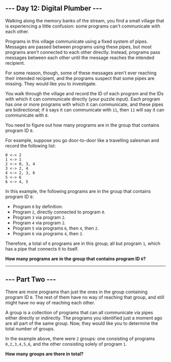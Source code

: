 ## --- Day 12: Digital Plumber ---

Walking along the memory banks of the stream, you find a small village that is experiencing a little confusion: some programs can't communicate with each other.

Programs in this village communicate using a fixed system of pipes. Messages are passed between programs using these pipes, but most programs aren't connected to each other directly. Instead, programs pass messages between each other until the message reaches the intended recipient.

For some reason, though, some of these messages aren't ever reaching their intended recipient, and the programs suspect that some pipes are missing. They would like you to investigate.

You walk through the village and record the ID of each program and the IDs with which it can communicate directly (your puzzle input). Each program has one or more programs with which it can communicate, and these pipes are bidirectional; if `8` says it can communicate with `11`, then `11` will say it can communicate with `8`.

You need to figure out how many programs are in the group that contains program ID `0`.

For example, suppose you go door-to-door like a travelling salesman and record the following list:

```
0 <-> 2
1 <-> 1
2 <-> 0, 3, 4
3 <-> 2, 4
4 <-> 2, 3, 6
5 <-> 6
6 <-> 4, 5
```

In this example, the following programs are in the group that contains program ID `0`:

- Program `0` by definition.
- Program `2`, directly connected to program `0`.
- Program `3` via program `2`.
- Program `4` via program `2`.
- Program `5` via programs `6`, then `4`, then `2`.
- Program `6` via programs `4`, then `2`.

Therefore, a total of `6` programs are in this group; all but program `1`, which has a pipe that connects it to itself.

**How many programs are in the group that contains program ID `0`?**

---

## --- Part Two ---

There are more programs than just the ones in the group containing program ID `0`. The rest of them have no way of reaching that group, and still might have no way of reaching each other.

A group is a collection of programs that can all communicate via pipes either directly or indirectly. The programs you identified just a moment ago are all part of the same group. Now, they would like you to determine the total number of groups.

In the example above, there were `2` groups: one consisting of programs `0,2,3,4,5,6`, and the other consisting solely of program `1`.

**How many groups are there in total?**

